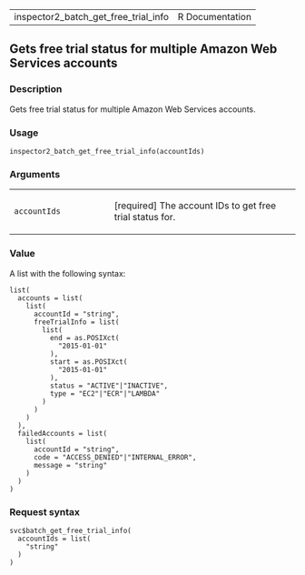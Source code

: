 <table style="width: 100%;">
<tbody>
<tr class="odd">
<td>inspector2_batch_get_free_trial_info</td>
<td style="text-align: right;">R Documentation</td>
</tr>
</tbody>
</table>

## Gets free trial status for multiple Amazon Web Services accounts

### Description

Gets free trial status for multiple Amazon Web Services accounts.

### Usage

    inspector2_batch_get_free_trial_info(accountIds)

### Arguments

<table>
<colgroup>
<col style="width: 35%" />
<col style="width: 65%" />
</colgroup>
<tbody>
<tr class="odd">
<td><code
id="inspector2_batch_get_free_trial_info_:_accountIds">accountIds</code></td>
<td><p>[required] The account IDs to get free trial status for.</p></td>
</tr>
</tbody>
</table>

### Value

A list with the following syntax:

    list(
      accounts = list(
        list(
          accountId = "string",
          freeTrialInfo = list(
            list(
              end = as.POSIXct(
                "2015-01-01"
              ),
              start = as.POSIXct(
                "2015-01-01"
              ),
              status = "ACTIVE"|"INACTIVE",
              type = "EC2"|"ECR"|"LAMBDA"
            )
          )
        )
      ),
      failedAccounts = list(
        list(
          accountId = "string",
          code = "ACCESS_DENIED"|"INTERNAL_ERROR",
          message = "string"
        )
      )
    )

### Request syntax

    svc$batch_get_free_trial_info(
      accountIds = list(
        "string"
      )
    )
